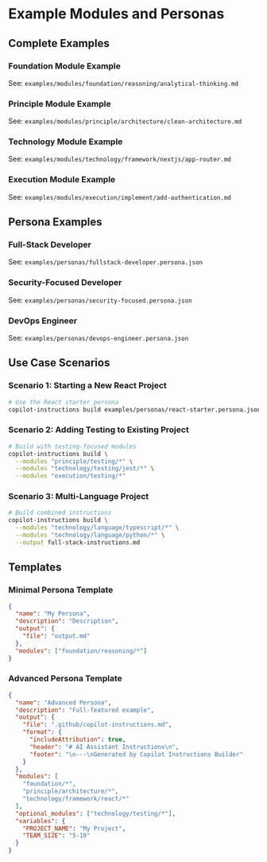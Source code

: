 # Example Modules and Personas

## Complete Examples

### Foundation Module Example

See: `examples/modules/foundation/reasoning/analytical-thinking.md`

### Principle Module Example

See: `examples/modules/principle/architecture/clean-architecture.md`

### Technology Module Example

See: `examples/modules/technology/framework/nextjs/app-router.md`

### Execution Module Example

See: `examples/modules/execution/implement/add-authentication.md`

## Persona Examples

### Full-Stack Developer

See: `examples/personas/fullstack-developer.persona.json`

### Security-Focused Developer

See: `examples/personas/security-focused.persona.json`

### DevOps Engineer

See: `examples/personas/devops-engineer.persona.json`

## Use Case Scenarios

### Scenario 1: Starting a New React Project

```bash
# Use the React starter persona
copilot-instructions build examples/personas/react-starter.persona.json
```

### Scenario 2: Adding Testing to Existing Project

```bash
# Build with testing-focused modules
copilot-instructions build \
  --modules "principle/testing/*" \
  --modules "technology/testing/jest/*" \
  --modules "execution/testing/*"
```

### Scenario 3: Multi-Language Project

```bash
# Build combined instructions
copilot-instructions build \
  --modules "technology/language/typescript/*" \
  --modules "technology/language/python/*" \
  --output full-stack-instructions.md
```

## Templates

### Minimal Persona Template

```json
{
  "name": "My Persona",
  "description": "Description",
  "output": {
    "file": "output.md"
  },
  "modules": ["foundation/reasoning/*"]
}
```

### Advanced Persona Template

```json
{
  "name": "Advanced Persona",
  "description": "Full-featured example",
  "output": {
    "file": ".github/copilot-instructions.md",
    "format": {
      "includeAttribution": true,
      "header": "# AI Assistant Instructions\n",
      "footer": "\n---\nGenerated by Copilot Instructions Builder"
    }
  },
  "modules": [
    "foundation/*",
    "principle/architecture/*",
    "technology/framework/react/*"
  ],
  "optional_modules": ["technology/testing/*"],
  "variables": {
    "PROJECT_NAME": "My Project",
    "TEAM_SIZE": "5-10"
  }
}
```
